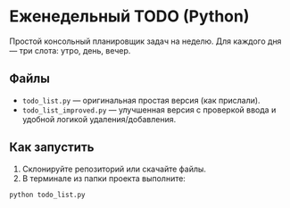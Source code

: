 # Еженедельный TODO (Python)


Простой консольный планировщик задач на неделю. Для каждого дня — три слота: утро, день, вечер.


## Файлы
- `todo_list.py` — оригинальная простая версия (как прислали).
- `todo_list_improved.py` — улучшенная версия с проверкой ввода и удобной логикой удаления/добавления.


## Как запустить
1. Склонируйте репозиторий или скачайте файлы.
2. В терминале из папки проекта выполните:


```bash
python todo_list.py
